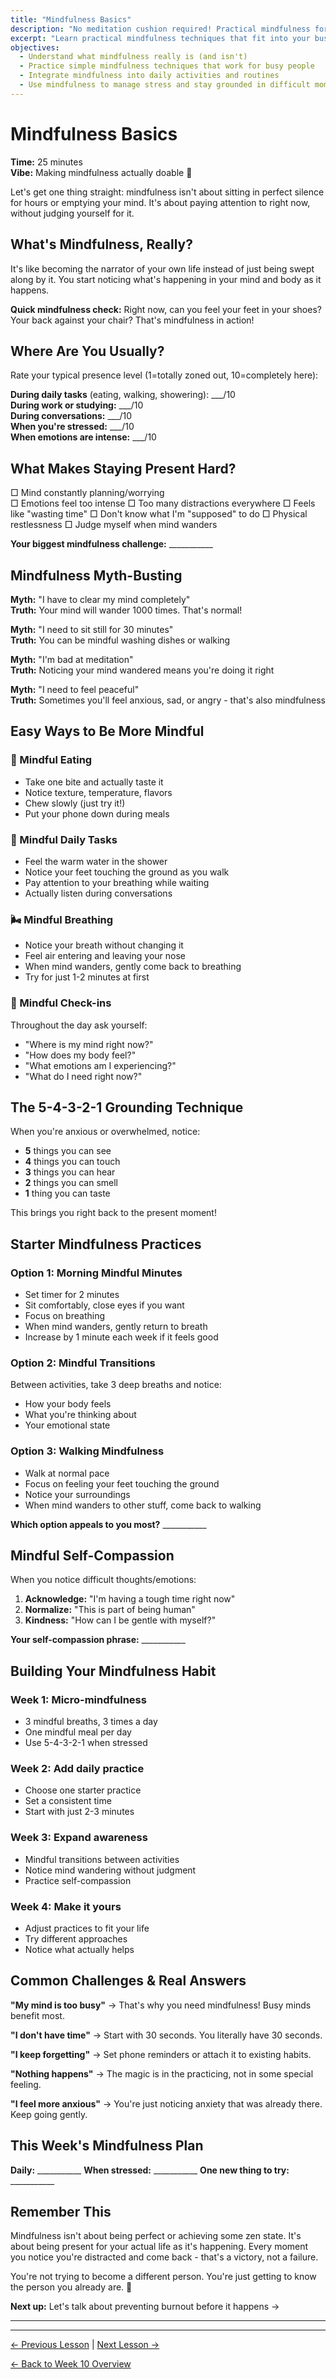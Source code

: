 ```yaml
---
title: "Mindfulness Basics"
description: "No meditation cushion required! Practical mindfulness for real life"
excerpt: "Learn practical mindfulness techniques that fit into your busy life and help you stay present and calm."
objectives:
  - Understand what mindfulness really is (and isn't)
  - Practice simple mindfulness techniques that work for busy people
  - Integrate mindfulness into daily activities and routines
  - Use mindfulness to manage stress and stay grounded in difficult moments
---
```


# Mindfulness Basics

**Time:** 25 minutes\
**Vibe:** Making mindfulness actually doable 🎯

Let's get one thing straight: mindfulness isn't about sitting in perfect silence for hours or emptying your mind. It's about paying attention to right now, without judging yourself for it.

## What's Mindfulness, Really?

It's like becoming the narrator of your own life instead of just being swept along by it. You start noticing what's happening in your mind and body as it happens.

**Quick mindfulness check:** Right now, can you feel your feet in your shoes? Your back against your chair? That's mindfulness in action!

## Where Are You Usually?

Rate your typical presence level (1=totally zoned out, 10=completely here):

**During daily tasks** (eating, walking, showering): ___/10\
**During work or studying:** ___/10\
**During conversations:** ___/10\
**When you're stressed:** ___/10\
**When emotions are intense:** ___/10

## What Makes Staying Present Hard?

□ Mind constantly planning/worrying\
□ Emotions feel too intense
□ Too many distractions everywhere
□ Feels like "wasting time"
□ Don't know what I'm "supposed" to do
□ Physical restlessness
□ Judge myself when mind wanders

**Your biggest mindfulness challenge:** ___________

## Mindfulness Myth-Busting

**Myth:** "I have to clear my mind completely"\
**Truth:** Your mind will wander 1000 times. That's normal!

**Myth:** "I need to sit still for 30 minutes"\
**Truth:** You can be mindful washing dishes or walking

**Myth:** "I'm bad at meditation"\
**Truth:** Noticing your mind wandered means you're doing it right

**Myth:** "I need to feel peaceful"\
**Truth:** Sometimes you'll feel anxious, sad, or angry - that's also mindfulness

## Easy Ways to Be More Mindful

### 🍎 Mindful Eating

- Take one bite and actually taste it
- Notice texture, temperature, flavors
- Chew slowly (just try it!)
- Put your phone down during meals

### 🚿 Mindful Daily Tasks

- Feel the warm water in the shower
- Notice your feet touching the ground as you walk
- Pay attention to your breathing while waiting
- Actually listen during conversations

### 🌬️ Mindful Breathing

- Notice your breath without changing it
- Feel air entering and leaving your nose
- When mind wanders, gently come back to breathing
- Try for just 1-2 minutes at first

### 🎯 Mindful Check-ins

Throughout the day ask yourself:

- "Where is my mind right now?"
- "How does my body feel?"
- "What emotions am I experiencing?"
- "What do I need right now?"

## The 5-4-3-2-1 Grounding Technique

When you're anxious or overwhelmed, notice:

- **5** things you can see
- **4** things you can touch
- **3** things you can hear
- **2** things you can smell
- **1** thing you can taste

This brings you right back to the present moment!

## Starter Mindfulness Practices

### Option 1: Morning Mindful Minutes

- Set timer for 2 minutes
- Sit comfortably, close eyes if you want
- Focus on breathing
- When mind wanders, gently return to breath
- Increase by 1 minute each week if it feels good

### Option 2: Mindful Transitions

Between activities, take 3 deep breaths and notice:

- How your body feels
- What you're thinking about
- Your emotional state

### Option 3: Walking Mindfulness

- Walk at normal pace
- Focus on feeling your feet touching the ground
- Notice your surroundings
- When mind wanders to other stuff, come back to walking

**Which option appeals to you most?** ___________

## Mindful Self-Compassion

When you notice difficult thoughts/emotions:

1. **Acknowledge:** "I'm having a tough time right now"
2. **Normalize:** "This is part of being human"
3. **Kindness:** "How can I be gentle with myself?"

**Your self-compassion phrase:** ___________

## Building Your Mindfulness Habit

### Week 1: Micro-mindfulness

- 3 mindful breaths, 3 times a day
- One mindful meal per day
- Use 5-4-3-2-1 when stressed

### Week 2: Add daily practice

- Choose one starter practice
- Set a consistent time
- Start with just 2-3 minutes

### Week 3: Expand awareness

- Mindful transitions between activities
- Notice mind wandering without judgment
- Practice self-compassion

### Week 4: Make it yours

- Adjust practices to fit your life
- Try different approaches
- Notice what actually helps

## Common Challenges & Real Answers

**"My mind is too busy"** → That's why you need mindfulness! Busy minds benefit most.

**"I don't have time"** → Start with 30 seconds. You literally have 30 seconds.

**"I keep forgetting"** → Set phone reminders or attach it to existing habits.

**"Nothing happens"** → The magic is in the practicing, not in some special feeling.

**"I feel more anxious"** → You're just noticing anxiety that was already there. Keep going gently.

## This Week's Mindfulness Plan

**Daily:** ___________
**When stressed:** ___________
**One new thing to try:** ___________

## Remember This

Mindfulness isn't about being perfect or achieving some zen state. It's about being present for your actual life as it's happening. Every moment you notice you're distracted and come back - that's a victory, not a failure.

You're not trying to become a different person. You're just getting to know the person you already are. 💙

**Next up:** Let's talk about preventing burnout before it happens →

---

---

[← Previous Lesson](/journey/week-10/04-recovery-rituals/) | [Next Lesson →](/journey/week-10/06-burnout-prevention/)

[← Back to Week 10 Overview](/journey/week-10/)

